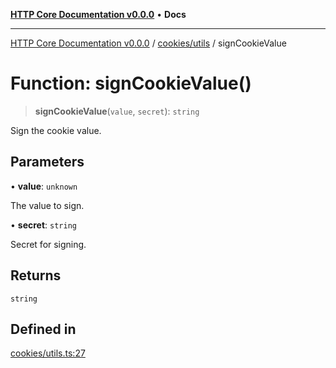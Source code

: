 [**HTTP Core Documentation v0.0.0**](../../../README.md) • **Docs**

***

[HTTP Core Documentation v0.0.0](../../../modules.md) / [cookies/utils](../README.md) / signCookieValue

# Function: signCookieValue()

> **signCookieValue**(`value`, `secret`): `string`

Sign the cookie value.

## Parameters

• **value**: `unknown`

The value to sign.

• **secret**: `string`

Secret for signing.

## Returns

`string`

## Defined in

[cookies/utils.ts:27](https://github.com/stonemjs/http-core/blob/3497087dac965583296f5092cd519a9aa0728373/src/cookies/utils.ts#L27)
